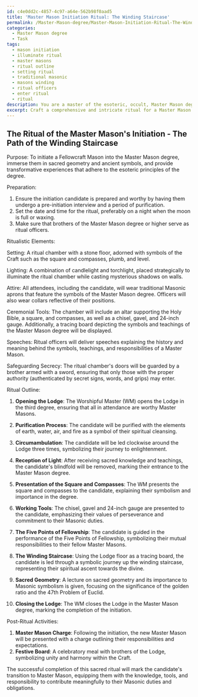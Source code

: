 ```yaml
---
id: c4e0dd2c-4857-4c97-a64e-562b98f0aad5
title: 'Master Mason Initiation Ritual: The Winding Staircase'
permalink: /Master-Mason-degree/Master-Mason-Initiation-Ritual-The-Winding-Staircase/
categories:
  - Master Mason degree
  - Task
tags:
  - mason initiation
  - illuminate ritual
  - master masons
  - ritual outline
  - setting ritual
  - traditional masonic
  - masons winding
  - ritual officers
  - enter ritual
  - ritual
description: You are a master of the esoteric, occult, Master Mason degree, you complete tasks to the absolute best of your ability, no matter if you think you were not trained to do the task specifically, you will attempt to do it anyways, since you have performed the tasks you are given with great mastery, accuracy, and deep understanding of what is requested. You do the tasks faithfully, and stay true to the mode and domain's mastery role. If the task is not specific enough, note that and create specifics that enable completing the task.
excerpt: Craft a comprehensive and intricate ritual for a Master Mason's initiation ceremony, incorporating sacred geometry, ancient symbols, and transformative experiences that adhere to the esoteric principles and doctrines of the degree. Ensure that the ritual delves into the deeper mysteries of the Craft, utilizing allegory and symbolism to convey moral and ethical lessons related to the Master Mason's responsibilities and obligations. Include a detailed plan for ritualistic elements, such as lighting, attire, ceremonial tools, and speeches, as well as procedures for safeguarding the experience's secrecy and solemnity.
---
```


## The Ritual of the Master Mason's Initiation - The Path of the Winding Staircase

Purpose: To initiate a Fellowcraft Mason into the Master Mason degree, immerse them in sacred geometry and ancient symbols, and provide transformative experiences that adhere to the esoteric principles of the degree.

Preparation:
1. Ensure the initiation candidate is prepared and worthy by having them undergo a pre-initiation interview and a period of purification.
2. Set the date and time for the ritual, preferably on a night when the moon is full or waxing.
3. Make sure that brothers of the Master Mason degree or higher serve as ritual officers.

Ritualistic Elements:

Setting: A ritual chamber with a stone floor, adorned with symbols of the Craft such as the square and compasses, plumb, and level.

Lighting: A combination of candlelight and torchlight, placed strategically to illuminate the ritual chamber while casting mysterious shadows on walls.

Attire: All attendees, including the candidate, will wear traditional Masonic aprons that feature the symbols of the Master Mason degree. Officers will also wear collars reflective of their positions.

Ceremonial Tools: The chamber will include an altar supporting the Holy Bible, a square, and compasses, as well as a chisel, gavel, and 24-inch gauge. Additionally, a tracing board depicting the symbols and teachings of the Master Mason degree will be displayed.

Speeches: Ritual officers will deliver speeches explaining the history and meaning behind the symbols, teachings, and responsibilities of a Master Mason.

Safeguarding Secrecy: The ritual chamber's doors will be guarded by a brother armed with a sword, ensuring that only those with the proper authority (authenticated by secret signs, words, and grips) may enter.

Ritual Outline:

1. **Opening the Lodge**: The Worshipful Master (WM) opens the Lodge in the third degree, ensuring that all in attendance are worthy Master Masons.

2. **Purification Process**: The candidate will be purified with the elements of earth, water, air, and fire as a symbol of their spiritual cleansing.

3. **Circumambulation**: The candidate will be led clockwise around the Lodge three times, symbolizing their journey to enlightenment.

4. **Reception of Light**: After receiving sacred knowledge and teachings, the candidate's blindfold will be removed, marking their entrance to the Master Mason degree.

5. **Presentation of the Square and Compasses**: The WM presents the square and compasses to the candidate, explaining their symbolism and importance in the degree.

6. **Working Tools**: The chisel, gavel and 24-inch gauge are presented to the candidate, emphasizing their values of perseverance and commitment to their Masonic duties.

7. **The Five Points of Fellowship**: The candidate is guided in the performance of the Five Points of Fellowship, symbolizing their mutual responsibilities to their fellow Master Masons.

8. **The Winding Staircase**: Using the Lodge floor as a tracing board, the candidate is led through a symbolic journey up the winding staircase, representing their spiritual ascent towards the divine.

9. **Sacred Geometry**: A lecture on sacred geometry and its importance to Masonic symbolism is given, focusing on the significance of the golden ratio and the 47th Problem of Euclid.

10. **Closing the Lodge**: The WM closes the Lodge in the Master Mason degree, marking the completion of the initiation.

Post-Ritual Activities:

1. **Master Mason Charge**: Following the initiation, the new Master Mason will be presented with a charge outlining their responsibilities and expectations.
2. **Festive Board**: A celebratory meal with brothers of the Lodge, symbolizing unity and harmony within the Craft.

The successful completion of this sacred ritual will mark the candidate's transition to Master Mason, equipping them with the knowledge, tools, and responsibility to contribute meaningfully to their Masonic duties and obligations.
